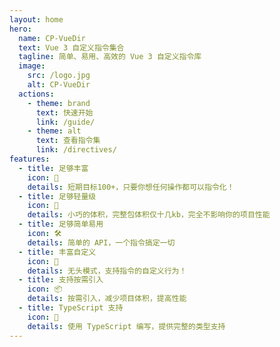 ```yaml
---
layout: home
hero:
  name: CP-VueDir
  text: Vue 3 自定义指令集合
  tagline: 简单、易用、高效的 Vue 3 自定义指令库
  image:
    src: /logo.jpg
    alt: CP-VueDir
  actions:
    - theme: brand
      text: 快速开始
      link: /guide/
    - theme: alt
      text: 查看指令集
      link: /directives/
features:
  - title: 足够丰富
    icon: 🎲
    details: 短期目标100+，只要你想任何操作都可以指令化！
  - title: 足够轻量级
    icon: 🚀
    details: 小巧的体积，完整包体积仅十几kb，完全不影响你的项目性能
  - title: 足够简单易用
    icon: 🛠️
    details: 简单的 API，一个指令搞定一切
  - title: 丰富自定义
    icon: 🔧
    details: 无头模式，支持指令的自定义行为！
  - title: 支持按需引入
    icon: 📦
    details: 按需引入，减少项目体积，提高性能
  - title: TypeScript 支持
    icon: 🦾
    details: 使用 TypeScript 编写，提供完整的类型支持
---
```

